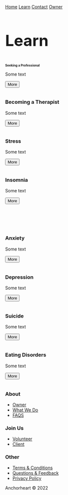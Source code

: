 <html lang="en">
<head>
<link href="//maxcdn.bootstrapcdn.com/bootstrap/4.1.1/css/bootstrap.min.css" rel="stylesheet" id="bootstrap-css">
<script src="//maxcdn.bootstrapcdn.com/bootstrap/4.1.1/js/bootstrap.min.js"></script>
<script src="//cdnjs.cloudflare.com/ajax/libs/jquery/3.2.1/jquery.min.js"></script>
<title>Anchorheart</title>
<meta charset="utf-8">
<meta name="viewport" content="width=device-width, initial-scale=1">
<meta name="author" content="Taybah Mohammad">
<meta name="viewport" content="width=device-width, initial-scale=1">
<link rel="stylesheet" href="https://cdnjs.cloudflare.com/ajax/libs/font-awesome/4.7.0/css/font-awesome.min.css">
<meta name="viewport" content="width=device-width, initial-scale=1">
<script src="https://cdnjs.cloudflare.com/ajax/libs/jquery/3.2.1/jquery.min.js"></script>
    <script src="https://cdnjs.cloudflare.com/ajax/libs/twitter-bootstrap/4.1.3/js/bootstrap.bundle.min.js"></script>
<!--fonts-->
<script src="https://kit.fontawesome.com/ad53426853.js" crossorigin="anonymous"></script>
<style>

* {
  box-sizing: border-box;
}

/* Float four columns side by side */
.column {
  float: left;
  width: 25%;
  padding: 0 10px;
}

/* Remove extra left and right margins, due to padding */
.row {margin: 0 -5px;}

/* Clear floats after the columns */
.row:after {
  content: "";
  display: table;
  clear: both;
}

/* Responsive columns */
@media screen and (max-width: 600px) {
  .column {
    width: 100%;
    display: block;
    margin-bottom: 20px;
  }
}

/* Style the counter cards */
.card {
  box-shadow: 0 4px 8px 0 rgba(0, 0, 0, 0.2);
  padding: 16px;
  text-align: center;
  background-color: #f1f1f1;
}

 body {
  margin: 0;
  font-family: Arial, Helvetica, sans-serif;
}

.topnav {
  overflow: hidden;
  background-color: #333;
}

.topnav a {
  float: left;
  display: block;
  color: ##f1f1f1;
  text-align: center;
  padding: 14px 16px;
  text-decoration: none;
  font-size: 17px;
}

.topnav a:hover {
  background-color: #ddd;
  color: black;
}

.topnav a.active {
  background-color: #04AA6D;
  color: white;
}

.topnav .icon {
  display: none;
}

@media screen and (max-width: 600px) {
  .topnav a:not(:first-child) {display: none;}
  .topnav a.icon {
    float: right;
    display: block;
  }
}

@media screen and (max-width: 600px) {
  .topnav.responsive {position: relative;}
  .topnav.responsive .icon {
    position: absolute;
    right: 0;
    top: 0;
  }
  .topnav.responsive a {
    float: none;
    display: block;
    text-align: left;
  }
}


/*style the list in the footer*/
nav2 {
  text-align: center;
  width: 500%;
  height: 200px; /* only for demonstration, should be removed */
  background: ;
  padding: 20px;
}

/* Style the list inside the menu */
nav ul {
  list-style-type: none;
  padding: 0;
}

article {
  float: left;
  padding: 20px;
  width: 100%;
  background-color: #f1f1f1;
}

/* Clear floats after the columns */
section::after {
  content: "";
  display: table;
  clear: both;
}

/* Responsive layout - makes the two columns/boxes stack on top of each other instead of next to each other, on small screens */
@media (max-width: 600px) {
  nav, article {
    width: 100%;
    height: auto;
  }
}


.button {
  border: none;
  outline: 0;
  display: inline-block;
  padding: 8px;
  color: white;
  background-color: #000;
  text-align: center;
  cursor: pointer;
  width: 100%;
}

.button:hover {
  background-color: #555;
}

</style>
</head>
<body>

<div class="topnav" id="myTopnav">
  <a href="https://anchor-heart.github.io/index.html" class="active">Home</a>
  <a href="#Learn">Learn</a>
  <a href="https://anchor-heart.github.io/message.html">Contact</a>
  <a href="https://anchor-heart.github.io/owner.html">Owner</a>
  <a href="javascript:void(0);" class="icon" onclick="myFunction()">
    <i class="fa fa-bars"></i>
  </a>
</div>

<script>
function myFunction() {
  var x = document.getElementById("myTopnav");
  if (x.className === "topnav") {
    x.className += " responsive";
  } else {
    x.className = "topnav";
  }
}
</script>

 <h1 style="font-size:50px;">Learn</h1>


<div class="row">
  <div class="column">
    <div class="card">
    <i class="fa-solid fa-user-tie"></i>
      <p style="font-size:10px;"><b>Seeking a Professional</b><p>
      <p>Some text</p>
      <p><button class="button" onclick="window.location.href='https://anchor-heart.github.io/learn_pages/professional.html';">More</button></p>
    </div>
  </div>

  <div class="column">
    <div class="card">
    <i class="fa-solid fa-file-certificate"></i>
      <h3>Becoming a Therapist</h3>
      <p>Some text</p>
      <p><button class="button" onclick="window.location.href='https://anchor-heart.github.io/learn_pages/therapist.html';">More</button></p>
    </div>
  </div>
  
  <div class="column">
    <div class="card">
      <h3>Stress</h3>
      <p>Some text</p>
      <p><button class="button" onclick="window.location.href='https://anchor-heart.github.io/learn_pages/stress.html';">More</button></p>
    </div>
  </div>
  
  <div class="column">
    <div class="card">
      <h3>Insomnia</h3>
      <p>Some text</p>
      <p><button class="button" onclick="window.location.href='https://anchor-heart.github.io/learn_pages/insomnia.html';">More</button></p>
    </div>
  </div>
</div>

<br></br>

<div class="row">
  <div class="column">
    <div class="card">
      <h3>Anxiety</h3>
      <p>Some text</p>
      <p><button class="button" onclick="window.location.href='https://anchor-heart.github.io/learn_pages/anxiety.html';">More</button></p>
    </div>
  </div>

  <div class="column">
    <div class="card">
      <h3>Depression</h3>
      <p>Some text</p>
      <p><button class="button" onclick="window.location.href='https://anchor-heart.github.io/learn_pages/depression.html';">More</button></p>
    </div>
  </div>
  
  <div class="column">
    <div class="card">
      <h3>Suicide</h3>
      <p>Some text</p>
      <p><button class="button" onclick="window.location.href='https://anchor-heart.github.io/learn_pages/suicide.html';">More</button></p>
    </div>
  </div>
  
  <div class="column">
    <div class="card">
      <h3>Eating Disorders</h3>
      <p>Some text</p>
      <p><button class="button" onclick="window.location.href='https://anchor-heart.github.io/learn_pages/eating-disorder.html';">More</button></p>
    </div>
  </div>
</div>

</body>
</html>

<div class="footer-clean">
    <footer>
        <div class="container">
            <div class="row justify-content-center">
                    <div class="col-sm-4 col-md-3 item">
                        <h3>About</h3>
                        <ul>
                            <li><a href="https://anchor-heart.github.io/owner.html">Owner</a></li>
                            <li><a href="#">What We Do</a></li>
                            <li><a href="https://anchor-heart.github.io/FAQS.html">FAQS</a></li>
                        </ul>
                    </div>
                    <div class="col-sm-4 col-md-3 item">
                        <h3>Join Us</h3>
                        <ul>
                            <li><a href="https://anchor-heart.github.io/volunteer.html">Volunteer</a></li>
                            <li><a href="https://anchor-heart.github.io/client.html">Client</a></li>
                        </ul>
                    </div>
                    <div class="col-sm-4 col-md-3 item">
                        <h3>Other</h3>
                        <ul>
                            <li><a href="https://anchor-heart.github.io/terms.html">Terms & Conditions</a></li>
                            <li><a href="https://anchor-heart.github.io/message.html">Questions & Feedback</a></li>
                            <li><a href="#">Privacy Policy</a></li>
                        </ul>
                    </div>
                    <div class="col-lg-3 item social"><a href="#"><i class="icon ion-social-facebook"></i></a><a href="#"><i class="icon ion-social-twitter"></i></a><a href="#"><i class="icon ion-social-snapchat"></i></a><a href="#"><i class="icon ion-social-instagram"></i></a>
                        <p class="copyright">Anchorheart © 2022</p>
                    </div>
                </div>
            </div>
        </footer>
    </div>
    
</body>
</html>

<!-- Credit to https://epicbootstrap.com/snippets/footer-with-columns -->
